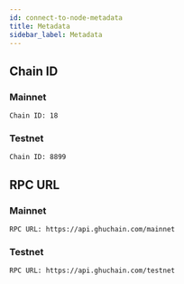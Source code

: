 ```yaml
---
id: connect-to-node-metadata
title: Metadata
sidebar_label: Metadata
---
```


## Chain ID
### Mainnet
```text
Chain ID: 18
```

### Testnet
```text
Chain ID: 8899
```

## RPC URL
### Mainnet
```text
RPC URL: https://api.ghuchain.com/mainnet
```

### Testnet
```text
RPC URL: https://api.ghuchain.com/testnet
```
